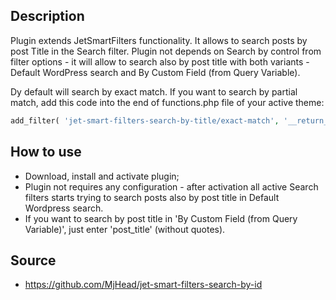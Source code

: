## Description
Plugin extends JetSmartFilters functionality. It allows to search posts by post Title in the Search filter.
Plugin not depends on Search by control from filter options - it will allow to search also by post title with both variants - Default WordPress search and By Custom Field (from Query Variable).

Dy default will search by exact match. If you want to search by partial match,  add this code into the end of functions.php file of your active theme:

```php
add_filter( 'jet-smart-filters-search-by-title/exact-match', '__return_false' );
```

## How to use
- Download, install and activate plugin;
- Plugin not requires any configuration - after activation all active Search filters starts trying to search posts also by post title in Default Wordpress search.
- If you want to search by post title in 'By Custom Field (from Query Variable)', just enter 'post_title' (without quotes).


## Source

- https://github.com/MjHead/jet-smart-filters-search-by-id 
